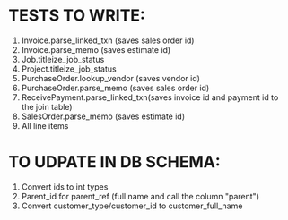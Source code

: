 # TESTS TO WRITE:


1. Invoice.parse_linked_txn (saves sales order id)
1. Invoice.parse_memo (saves estimate id)
1. Job.titleize_job_status
1. Project.titleize_job_status
1. PurchaseOrder.lookup_vendor (saves vendor id)
1. PurchaseOrder.parse_memo (saves sales order id)
1. ReceivePayment.parse_linked_txn(saves invoice id and payment id to the join table)
1. SalesOrder.parse_memo (saves estimate id)
1. All line items


# TO UDPATE IN DB SCHEMA:

1. Convert ids to int types
1. Parent_id for parent_ref (full name and call the column "parent")
1. Convert customer_type/customer_id to customer_full_name